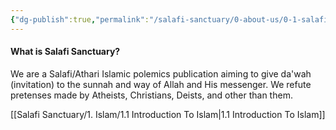 ```yaml
---
{"dg-publish":true,"permalink":"/salafi-sanctuary/0-about-us/0-1-salafi-sanctuary/","tags":["gardenEntry"],"created":"2024-12-22T22:39:18.531-05:00","updated":"2024-12-23T00:07:23.030-05:00"}
---
```


#### **What is Salafi Sanctuary?**

We are a Salafi/Athari Islamic polemics publication aiming to give da'wah (invitation) to the sunnah and way of Allah and His messenger. We refute pretenses made by Atheists, Christians, Deists, and other than them.

[[Salafi Sanctuary/1. Islam/1.1 Introduction To Islam\|1.1 Introduction To Islam]]